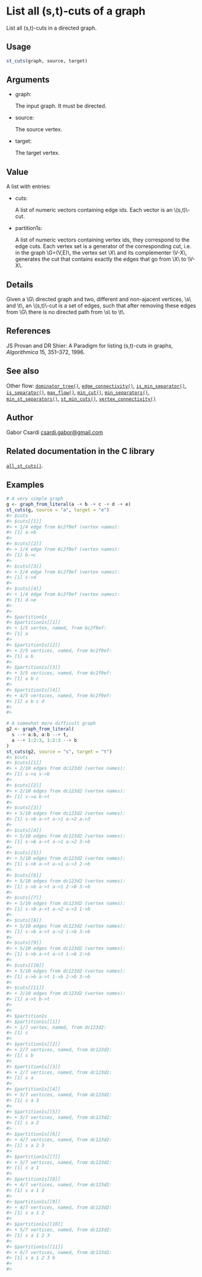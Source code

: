 # List all (s,t)-cuts of a graph

List all (s,t)-cuts in a directed graph.

## Usage

``` r
st_cuts(graph, source, target)
```

## Arguments

- graph:

  The input graph. It must be directed.

- source:

  The source vertex.

- target:

  The target vertex.

## Value

A list with entries:

- cuts:

  A list of numeric vectors containing edge ids. Each vector is an
  \\(s,t)\\-cut.

- partition1s:

  A list of numeric vectors containing vertex ids, they correspond to
  the edge cuts. Each vertex set is a generator of the corresponding
  cut, i.e. in the graph \\G=(V,E)\\, the vertex set \\X\\ and its
  complementer \\V-X\\, generates the cut that contains exactly the
  edges that go from \\X\\ to \\V-X\\.

## Details

Given a \\G\\ directed graph and two, different and non-ajacent
vertices, \\s\\ and \\t\\, an \\(s,t)\\-cut is a set of edges, such that
after removing these edges from \\G\\ there is no directed path from
\\s\\ to \\t\\.

## References

JS Provan and DR Shier: A Paradigm for listing (s,t)-cuts in graphs,
*Algorithmica* 15, 351–372, 1996.

## See also

Other flow:
[`dominator_tree()`](https://r.igraph.org/reference/dominator_tree.md),
[`edge_connectivity()`](https://r.igraph.org/reference/edge_connectivity.md),
[`is_min_separator()`](https://r.igraph.org/reference/is_min_separator.md),
[`is_separator()`](https://r.igraph.org/reference/is_separator.md),
[`max_flow()`](https://r.igraph.org/reference/max_flow.md),
[`min_cut()`](https://r.igraph.org/reference/min_cut.md),
[`min_separators()`](https://r.igraph.org/reference/min_separators.md),
[`min_st_separators()`](https://r.igraph.org/reference/min_st_separators.md),
[`st_min_cuts()`](https://r.igraph.org/reference/st_min_cuts.md),
[`vertex_connectivity()`](https://r.igraph.org/reference/vertex_connectivity.md)

## Author

Gabor Csardi <csardi.gabor@gmail.com>

## Related documentation in the C library

[`all_st_cuts()`](https://igraph.org/c/html/latest/igraph-Flows.html#igraph_all_st_cuts).

## Examples

``` r
# A very simple graph
g <- graph_from_literal(a -+ b -+ c -+ d -+ e)
st_cuts(g, source = "a", target = "e")
#> $cuts
#> $cuts[[1]]
#> + 1/4 edge from 6c2f9ef (vertex names):
#> [1] a->b
#> 
#> $cuts[[2]]
#> + 1/4 edge from 6c2f9ef (vertex names):
#> [1] b->c
#> 
#> $cuts[[3]]
#> + 1/4 edge from 6c2f9ef (vertex names):
#> [1] c->d
#> 
#> $cuts[[4]]
#> + 1/4 edge from 6c2f9ef (vertex names):
#> [1] d->e
#> 
#> 
#> $partition1s
#> $partition1s[[1]]
#> + 1/5 vertex, named, from 6c2f9ef:
#> [1] a
#> 
#> $partition1s[[2]]
#> + 2/5 vertices, named, from 6c2f9ef:
#> [1] a b
#> 
#> $partition1s[[3]]
#> + 3/5 vertices, named, from 6c2f9ef:
#> [1] a b c
#> 
#> $partition1s[[4]]
#> + 4/5 vertices, named, from 6c2f9ef:
#> [1] a b c d
#> 
#> 

# A somewhat more difficult graph
g2 <- graph_from_literal(
  s --+ a:b, a:b --+ t,
  a --+ 1:2:3, 1:2:3 --+ b
)
st_cuts(g2, source = "s", target = "t")
#> $cuts
#> $cuts[[1]]
#> + 2/10 edges from dc123d2 (vertex names):
#> [1] s->a s->b
#> 
#> $cuts[[2]]
#> + 2/10 edges from dc123d2 (vertex names):
#> [1] s->a b->t
#> 
#> $cuts[[3]]
#> + 5/10 edges from dc123d2 (vertex names):
#> [1] s->b a->t a->1 a->2 a->3
#> 
#> $cuts[[4]]
#> + 5/10 edges from dc123d2 (vertex names):
#> [1] s->b a->t a->1 a->2 3->b
#> 
#> $cuts[[5]]
#> + 5/10 edges from dc123d2 (vertex names):
#> [1] s->b a->t a->1 a->3 2->b
#> 
#> $cuts[[6]]
#> + 5/10 edges from dc123d2 (vertex names):
#> [1] s->b a->t a->1 2->b 3->b
#> 
#> $cuts[[7]]
#> + 5/10 edges from dc123d2 (vertex names):
#> [1] s->b a->t a->2 a->3 1->b
#> 
#> $cuts[[8]]
#> + 5/10 edges from dc123d2 (vertex names):
#> [1] s->b a->t a->2 1->b 3->b
#> 
#> $cuts[[9]]
#> + 5/10 edges from dc123d2 (vertex names):
#> [1] s->b a->t a->3 1->b 2->b
#> 
#> $cuts[[10]]
#> + 5/10 edges from dc123d2 (vertex names):
#> [1] s->b a->t 1->b 2->b 3->b
#> 
#> $cuts[[11]]
#> + 2/10 edges from dc123d2 (vertex names):
#> [1] a->t b->t
#> 
#> 
#> $partition1s
#> $partition1s[[1]]
#> + 1/7 vertex, named, from dc123d2:
#> [1] s
#> 
#> $partition1s[[2]]
#> + 2/7 vertices, named, from dc123d2:
#> [1] s b
#> 
#> $partition1s[[3]]
#> + 2/7 vertices, named, from dc123d2:
#> [1] s a
#> 
#> $partition1s[[4]]
#> + 3/7 vertices, named, from dc123d2:
#> [1] s a 3
#> 
#> $partition1s[[5]]
#> + 3/7 vertices, named, from dc123d2:
#> [1] s a 2
#> 
#> $partition1s[[6]]
#> + 4/7 vertices, named, from dc123d2:
#> [1] s a 2 3
#> 
#> $partition1s[[7]]
#> + 3/7 vertices, named, from dc123d2:
#> [1] s a 1
#> 
#> $partition1s[[8]]
#> + 4/7 vertices, named, from dc123d2:
#> [1] s a 1 3
#> 
#> $partition1s[[9]]
#> + 4/7 vertices, named, from dc123d2:
#> [1] s a 1 2
#> 
#> $partition1s[[10]]
#> + 5/7 vertices, named, from dc123d2:
#> [1] s a 1 2 3
#> 
#> $partition1s[[11]]
#> + 6/7 vertices, named, from dc123d2:
#> [1] s a 1 2 3 b
#> 
#> 
```
